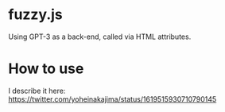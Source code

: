 # fuzzy.js
Using GPT-3 as a back-end, called via HTML attributes.

# How to use

I describe it here: <a href="https://twitter.com/yoheinakajima/status/1619515930710790145">https://twitter.com/yoheinakajima/status/1619515930710790145</a>
